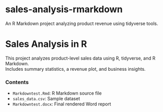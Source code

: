 # sales-analysis-rmarkdown
An R Markdown project analyzing product revenue using tidyverse tools.

# Sales Analysis in R

This project analyzes product-level sales data using R, tidyverse, and R Markdown.  
Includes summary statistics, a revenue plot, and business insights.

### Contents
- `Markdowntest.Rmd`: R Markdown source file
- `sales_data.csv`: Sample dataset
- `Markdowntest.docx`: Final rendered Word report
